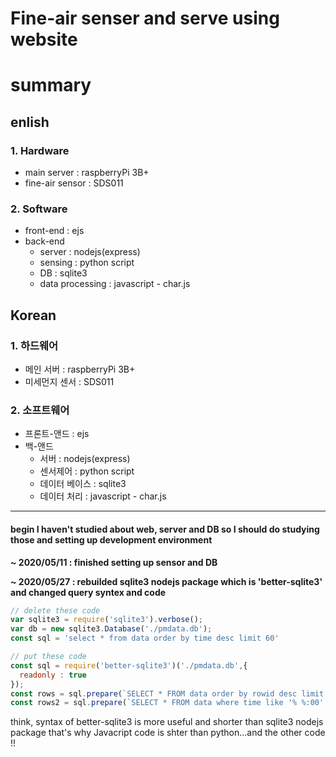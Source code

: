 Fine-air senser and serve using website
=============
# summary
## enlish
### 1. Hardware
 * main server : raspberryPi 3B+
 * fine-air sensor : SDS011 
### 2. Software
  * front-end : ejs
  * back-end 
    - server : nodejs(express)
    - sensing : python script
    - DB : sqlite3
    - data processing : javascript - char.js
## Korean
### 1. 하드웨어
 * 메인 서버 : raspberryPi 3B+
 * 미세먼지 센서 : SDS011 
### 2. 소프트웨어
  * 프론트-앤드 : ejs
  * 백-앤드
    - 서버 : nodejs(express)
    - 센서제어 : python script
    - 데이터 베이스 : sqlite3
    - 데이터 처리 : javascript - char.js
* * *
#### begin I haven't studied about web, server and DB so I should do studying those and setting up development environment
**~ 2020/05/11 : finished setting up sensor and DB**

**~ 2020/05/27 : rebuilded sqlite3 nodejs package which is 'better-sqlite3' and changed query syntex and code**
  ```js
  // delete these code
  var sqlite3 = require('sqlite3').verbose();
  var db = new sqlite3.Database('./pmdata.db');
  const sql = 'select * from data order by time desc limit 60'

  // put these code
  const sql = require('better-sqlite3')('./pmdata.db',{
    readonly : true
  });
  const rows = sql.prepare(`SELECT * FROM data order by rowid desc limit 60`).all();
  const rows2 = sql.prepare(`SELECT * FROM data where time like '% %:00' order by rowid desc limit 196`).all();
  ```
   think, syntax of better-sqlite3 is more useful and shorter than sqlite3 nodejs package that's why Javacript code is shter than python...and the other code !! 
